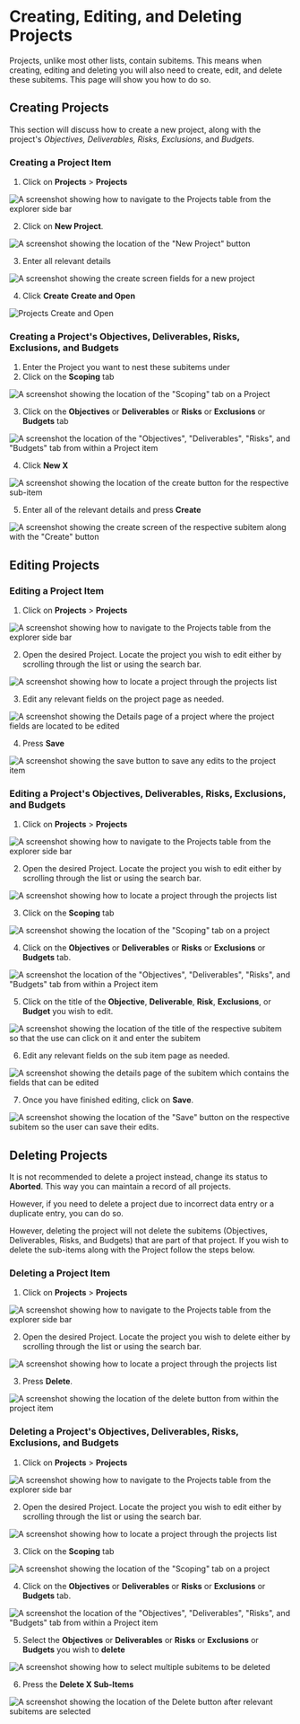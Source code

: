 # Creating, Editing, and Deleting Projects

Projects, unlike most other lists, contain subitems. This means when creating, editing and deleting you will also need to create, edit, and delete these subitems. This page will show you how to do so.

## Creating Projects

This section will discuss how to create a new project, along with the project's *Objectives, Deliverables, Risks, Exclusions*, and *Budgets*.

### Creating a Project Item

1. Click on **Projects** &gt; **Projects** 

![A screenshot showing how to navigate to the Projects table from the explorer side bar](<Projects Sidebar.png>)

2. Click on **New Project**.  

![A screenshot showing the location of the "New Project" button](<Projects New Create.png>)

3. Enter all relevant details  

![A screenshot showing the create screen fields for a new project](<Projects New Create Screen.png>)

4. Click **Create** **Create and Open** 
    
![Projects Create and Open](<Projects Create and Open.png>)

### Creating a Project's Objectives, Deliverables, Risks, Exclusions, and Budgets

1. Enter the Project you want to nest these subitems under
2. Click on the **Scoping** tab  

![A screenshot showing the location of the "Scoping" tab on a Project](<Projects Scoping Tab.png>)

3. Click on the **Objectives** or **Deliverables** or **Risks** or **Exclusions** or **Budgets** tab  

![A screenshot the location of the "Objectives", "Deliverables", "Risks", and "Budgets" tab from within a Project item](<ODREB Tabs.png>)

4. Click **New X** 

![A screenshot showing the location of the create button for the respective sub-item](<New X.png>)

5. Enter all of the relevant details and press **Create** 

![A screenshot showing the create screen of the respective subitem along with the "Create" button](<New X Create Screen.png>)

## Editing Projects

### Editing a Project Item

1. Click on **Projects** &gt; **Projects**  

![A screenshot showing how to navigate to the Projects table from the explorer side bar](<Projects Sidebar.png>)

2. Open the desired Project. Locate the project you wish to edit either by scrolling through the list or using the search bar.

![A screenshot showing how to locate a project through the projects list](<Projects Item Select.png>)

3. Edit any relevant fields on the project page as needed. 

![A screenshot showing the Details page of a project where the project fields are located to be edited](<Projects Item Page.png>)

4. Press **Save** 

![A screenshot showing the save button to save any edits to the project item](<Projects Save.png>)

### Editing a Project's Objectives, Deliverables, Risks, Exclusions, and Budgets

1. Click on **Projects** &gt; **Projects**  

![A screenshot showing how to navigate to the Projects table from the explorer side bar](<Projects Sidebar.png>)

2. Open the desired Project. Locate the project you wish to edit either by scrolling through the list or using the search bar.  

![A screenshot showing how to locate a project through the projects list](<Projects Item Select.png>)

3. Click on the **Scoping** tab  

![A screenshot showing the location of the "Scoping" tab on a project](<Projects Scoping Tab.png>)

4. Click on the **Objectives** or **Deliverables** or **Risks** or **Exclusions** or **Budgets** tab.  

![A screenshot the location of the "Objectives", "Deliverables", "Risks", and "Budgets" tab from within a Project item](<ODREB Tabs.png>)

5. Click on the title of the **Objective**, **Deliverable**, **Risk**, **Exclusions**, or **Budget** you wish to edit.  

![A screenshot showing the location of the title of the respective subitem so that the use can click on it and enter the subitem](<Objectives Select.png>)

6. Edit any relevant fields on the sub item page as needed. 

![A screenshot showing the details page of the subitem which contains the fields that can be edited](<Objectives Item Page.png>)

7. Once you have finished editing, click on **Save**.  

![A screenshot showing the location of the "Save" button on the respective subitem so the user can save their edits.](<Objectives Save.png>)

## Deleting Projects

It is not recommended to delete a project instead, change its status to **Aborted**. This way you can maintain a record of all projects.

However, if you need to delete a project due to incorrect data entry or a duplicate entry, you can do so.

However, deleting the project will not delete the subitems (Objectives, Deliverables, Risks, and Budgets) that are part of that project. If you wish to delete the sub-items along with the Project follow the steps below.

### Deleting a Project Item

1. Click on **Projects** &gt; **Projects**  

![A screenshot showing how to navigate to the Projects table from the explorer side bar](<Projects Sidebar.png>)

2. Open the desired Project. Locate the project you wish to delete either by scrolling through the list or using the search bar.

![A screenshot showing how to locate a project through the projects list](<Projects Item Select.png>)
    
3. Press **Delete**.  

![A screenshot showing the location of the delete button from within the project item](<Projects Delete Single.png>)

### Deleting a Project's Objectives, Deliverables, Risks, Exclusions, and Budgets

1. Click on **Projects** &gt; **Projects**  

![A screenshot showing how to navigate to the Projects table from the explorer side bar](<Projects Sidebar.png>)

2. Open the desired Project. Locate the project you wish to edit either by scrolling through the list or using the search bar. 

![A screenshot showing how to locate a project through the projects list](<Projects Item Select.png>)

3. Click on the **Scoping** tab  

![A screenshot showing the location of the "Scoping" tab on a project](<Projects Scoping Tab.png>)

4. Click on the **Objectives** or **Deliverables** or **Risks** or **Exclusions** or **Budgets** tab.  

![A screenshot the location of the "Objectives", "Deliverables", "Risks", and "Budgets" tab from within a Project item](<ODREB Tabs.png>)

5. Select the **Objectives** or **Deliverables** or **Risks** or **Exclusions** or **Budgets** you wish to **delete**
    
![A screenshot showing how to select multiple subitems to be deleted](<ODREB Select Multiple.png>)

6. Press the **Delete X Sub-Items** 

![A screenshot showing the location of the Delete button after relevant subitems are selected](<ODREB Delete Multiple.png>)